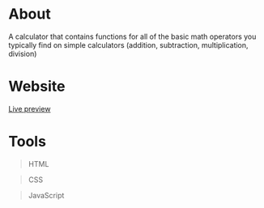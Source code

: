 # About
A calculator that contains functions for all of the basic math operators you
typically find on simple calculators (addition, subtraction, multiplication,
division)

# Website
[Live preview](https://petrosath.github.io/calculator/)

# Tools
>HTML

>CSS

>JavaScript
